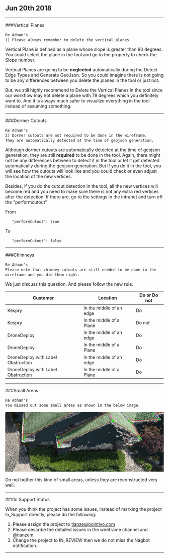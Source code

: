 ## Jun 20th 2018

---

###Vertical Planes

```text
Re Adnan's 
1) Please always remember to delete the vertical planes
```

Vertical Plane is defined as a plane whose slope is greater than 80 degrees. You could select the plane in the tool and go to the property to check the Slope number.

Vertical Planes are going to be **neglected** automatically during the Detect Edge Types and Generate GeoJson. So you could imagine there is not going to be any differences between you delete the planes in the tool or just not.

But, we still highly recommend to Delete the Vertical Planes in the tool since our workflow may not delete a plane with 79 degrees which you definitely want to. And it is always much safer to visualize everything in the tool instead of assuming something.

---

###Dormer Cutouts

```text
Re Adnan's 
2) Dormer cutouts are not required to be done in the wireframe. 
They are automatically detected at the time of geojson generation.
```

Although dormer cutouts are automatically detected at the time of geojson generation, they are still **required** to be done in the tool. Again, there might not be any differences between to detect it in the tool or let it get detected automatically during the geojson generation. But if you do it in the tool, you will see how the cutouts will look like and you could check or even adjust the location of the new vertices.

Besides, if you do the cutout detection in the tool, all the new vertices will become red and you need to make sure there is not any extra red vertices after the detection. If there are, go to the settings in the intranet and turn off the "performcutout"

From

```text
   "performCutout": true
```

To

```text
   "performCutout": false
```

---

###Chimneys

```text
Re Adnan's 
Please note that chimney cutouts are still needed to be done in the wireframe and you did them right.
```

We just discuss this question. And please follow the new rule.

| Customer | Location | Do or Do not |
| --- | --- | --- |
| Kespry | In the middle of an edge | Do |
| Kespry | In the middle of a Plane | Do not |
| DroneDeploy | In the middle of an edge | Do |
| DroneDeploy | In the middle of a Plane | Do |
| DroneDeploy with Label Obstruction | In the middle of an edge | Do |
| DroneDeploy with Label Obstruction | In the middle of a Plane | Do |

---

###Small Areas

```text
Re Adnan's 
You missed out some small areas as shown in the below image.
```

![](../.gitbook/assets/10404-small-left-out-areas.png)

Do not bother this kind of small areas, unless they are reconstructed very well.

---

###In Support Status

When you think the project has some issues, instead of marking the project In\_Support directly, please do the following:

1. Please assign the project to tianze@pointivo.com
2. Please describe the detailed issues in the wireframe channel and @tianzem.
3. Change the project to IN\_REVIEW then we do not miss the Nagbot notification.

---

